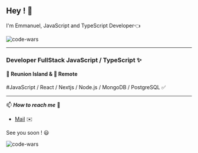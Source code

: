 ## Hey ! 👋

I'm Emmanuel, JavaScript and TypeScript Developer👈

![code-wars](https://www.codewars.com/users/emmanuel-sarpedon/badges/micro)

---

### Developer FullStack JavaScript / TypeScript ✨

#### 🌴 Reunion Island & 🏡 Remote

#JavaScript / React / Nextjs / Node.js / MongoDB / PostgreSQL ✅

---

📫 **_How to reach me_** 🚨

- [Mail](mailto:e.sarpedon.pro@gmail.com) ✉️

See you soon ! 😃

![code-wars](https://www.codewars.com/users/emmanuel-sarpedon/badges/large)

<!--
**emmanuel-sarpedon/emmanuel-sarpedon** is a ✨ _special_ ✨ repository because its `README.md` (this file) appears on your GitHub profile.

Here are some ideas to get you started:

- 🔭 I’m currently working on ...
- 🌱 I’m currently learning ...
- 👯 I’m looking to collaborate on ...
- 🤔 I’m looking for help with ...
- 💬 Ask me about ...
- 📫 How to reach me: ...
- 😄 Pronouns: ...
- ⚡ Fun fact: ...
-->

